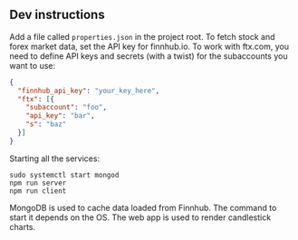 ## Dev instructions

Add a file called `properties.json` in the project root.
To fetch stock and forex market data, set the API key for finnhub.io.
To work with ftx.com, you need to define API keys and secrets (with a twist) for the subaccounts
you want to use:

```json
{
  "finnhub_api_key": "your_key_here",
  "ftx": [{
    "subaccount": "foo",
    "api_key": "bar",
    "s": "baz"
  }]
}
```

Starting all the services:

```
sudo systemctl start mongod
npm run server
npm run client
```

MongoDB is used to cache data loaded from Finnhub.
The command to start it depends on the OS.
The web app is used to render candlestick charts.
